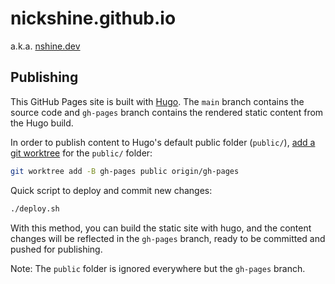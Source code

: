 # nickshine.github.io

a.k.a. [nshine.dev](https://nshine.dev)

## Publishing

This GitHub Pages site is built with [Hugo]. The `main` branch contains the source code and `gh-pages` branch contains the rendered static content from the Hugo build.

In order to publish content to Hugo's default public folder (`public/`), [add a git worktree][hugo-gh-pages] for the `public/` folder:

```bash
git worktree add -B gh-pages public origin/gh-pages
```

Quick script to deploy and commit new changes:

```bash
./deploy.sh
```

With this method, you can build the static site with hugo, and the content changes will be reflected in the `gh-pages` branch, ready to be committed and pushed for publishing.

Note: The `public` folder is ignored everywhere but the `gh-pages` branch.

[hugo]:https://gohugo.io
[hugo-gh-pages]:https://gohugo.io/hosting-and-deployment/hosting-on-github/#build-and-deployment
